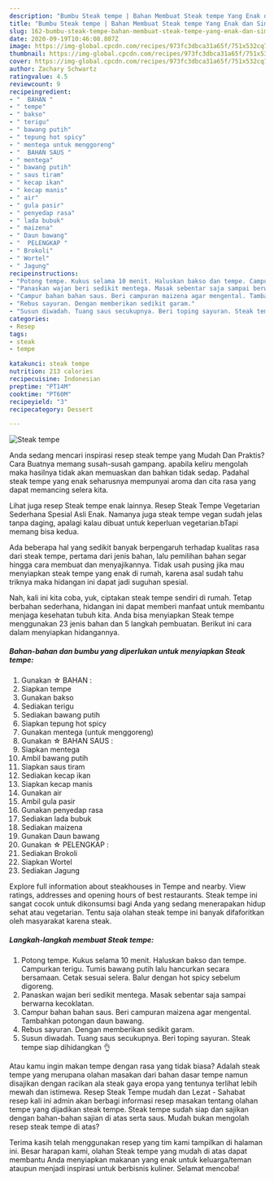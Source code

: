 ```yaml
---
description: "Bumbu Steak tempe | Bahan Membuat Steak tempe Yang Enak dan Simpel"
title: "Bumbu Steak tempe | Bahan Membuat Steak tempe Yang Enak dan Simpel"
slug: 162-bumbu-steak-tempe-bahan-membuat-steak-tempe-yang-enak-dan-simpel
date: 2020-09-19T10:46:08.807Z
image: https://img-global.cpcdn.com/recipes/973fc3dbca31a65f/751x532cq70/steak-tempe-foto-resep-utama.jpg
thumbnail: https://img-global.cpcdn.com/recipes/973fc3dbca31a65f/751x532cq70/steak-tempe-foto-resep-utama.jpg
cover: https://img-global.cpcdn.com/recipes/973fc3dbca31a65f/751x532cq70/steak-tempe-foto-resep-utama.jpg
author: Zachary Schwartz
ratingvalue: 4.5
reviewcount: 9
recipeingredient:
- "  BAHAN "
- " tempe"
- " bakso"
- " terigu"
- " bawang putih"
- " tepung hot spicy"
- " mentega untuk menggoreng"
- "  BAHAN SAUS "
- " mentega"
- " bawang putih"
- " saus tiram"
- " kecap ikan"
- " kecap manis"
- " air"
- " gula pasir"
- " penyedap rasa"
- " lada bubuk"
- " maizena"
- " Daun bawang"
- "  PELENGKAP "
- " Brokoli"
- " Wortel"
- " Jagung"
recipeinstructions:
- "Potong tempe. Kukus selama 10 menit. Haluskan bakso dan tempe. Campurkan terigu. Tumis bawang putih lalu hancurkan secara bersamaan. Cetak sesuai selera. Balur dengan hot spicy sebelum digoreng."
- "Panaskan wajan beri sedikit mentega. Masak sebentar saja sampai berwarna kecoklatan."
- "Campur bahan bahan saus. Beri campuran maizena agar mengental. Tambahkan potongan daun bawang."
- "Rebus sayuran. Dengan memberikan sedikit garam."
- "Susun diwadah. Tuang saus secukupnya. Beri toping sayuran. Steak tempe siap dihidangkan 👌"
categories:
- Resep
tags:
- steak
- tempe

katakunci: steak tempe 
nutrition: 213 calories
recipecuisine: Indonesian
preptime: "PT14M"
cooktime: "PT60M"
recipeyield: "3"
recipecategory: Dessert

---
```



![Steak tempe](https://img-global.cpcdn.com/recipes/973fc3dbca31a65f/751x532cq70/steak-tempe-foto-resep-utama.jpg)

Anda sedang mencari inspirasi resep steak tempe yang Mudah Dan Praktis? Cara Buatnya memang susah-susah gampang. apabila keliru mengolah maka hasilnya tidak akan memuaskan dan bahkan tidak sedap. Padahal steak tempe yang enak seharusnya mempunyai aroma dan cita rasa yang dapat memancing selera kita.

Lihat juga resep Steak tempe enak lainnya. Resep Steak Tempe Vegetarian Sederhana Spesial Asli Enak. Namanya juga steak tempe vegan sudah jelas tanpa daging, apalagi kalau dibuat untuk keperluan vegetarian.bTapi memang bisa kedua.

Ada beberapa hal yang sedikit banyak berpengaruh terhadap kualitas rasa dari steak tempe, pertama dari jenis bahan, lalu pemilihan bahan segar hingga cara membuat dan menyajikannya. Tidak usah pusing jika mau menyiapkan steak tempe yang enak di rumah, karena asal sudah tahu triknya maka hidangan ini dapat jadi suguhan spesial.


Nah, kali ini kita coba, yuk, ciptakan steak tempe sendiri di rumah. Tetap berbahan sederhana, hidangan ini dapat memberi manfaat untuk membantu menjaga kesehatan tubuh kita. Anda bisa menyiapkan Steak tempe menggunakan 23 jenis bahan dan 5 langkah pembuatan. Berikut ini cara dalam menyiapkan hidangannya.

<!--inarticleads1-->

##### Bahan-bahan dan bumbu yang diperlukan untuk menyiapkan Steak tempe:

1. Gunakan  ☆ BAHAN :
1. Siapkan  tempe
1. Gunakan  bakso
1. Sediakan  terigu
1. Sediakan  bawang putih
1. Siapkan  tepung hot spicy
1. Gunakan  mentega (untuk menggoreng)
1. Gunakan  ☆ BAHAN SAUS :
1. Siapkan  mentega
1. Ambil  bawang putih
1. Siapkan  saus tiram
1. Sediakan  kecap ikan
1. Siapkan  kecap manis
1. Gunakan  air
1. Ambil  gula pasir
1. Gunakan  penyedap rasa
1. Sediakan  lada bubuk
1. Sediakan  maizena
1. Gunakan  Daun bawang
1. Gunakan  ☆ PELENGKAP :
1. Sediakan  Brokoli
1. Siapkan  Wortel
1. Sediakan  Jagung


Explore full information about steakhouses in Tempe and nearby. View ratings, addresses and opening hours of best restaurants. Steak tempe ini sangat cocok untuk dikonsumsi bagi Anda yang sedang menerapakan hidup sehat atau vegetarian. Tentu saja olahan steak tempe ini banyak difaforitkan oleh masyarakat karena steak. 

<!--inarticleads2-->

##### Langkah-langkah membuat Steak tempe:

1. Potong tempe. Kukus selama 10 menit. Haluskan bakso dan tempe. Campurkan terigu. Tumis bawang putih lalu hancurkan secara bersamaan. Cetak sesuai selera. Balur dengan hot spicy sebelum digoreng.
1. Panaskan wajan beri sedikit mentega. Masak sebentar saja sampai berwarna kecoklatan.
1. Campur bahan bahan saus. Beri campuran maizena agar mengental. Tambahkan potongan daun bawang.
1. Rebus sayuran. Dengan memberikan sedikit garam.
1. Susun diwadah. Tuang saus secukupnya. Beri toping sayuran. Steak tempe siap dihidangkan 👌


Atau kamu ingin makan tempe dengan rasa yang tidak biasa? Adalah steak tempe yang merupana olahan masakan dari bahan dasar tempe namun disajikan dengan racikan ala steak gaya eropa yang tentunya terlihat lebih mewah dan istimewa. Resep Steak Tempe mudah dan Lezat - Sahabat resep kali ini admin akan berbagi informasi resep masakan tentang olahan tempe yang dijadikan steak tempe. Steak tempe sudah siap dan sajikan dengan bahan-bahan sajian di atas serta saus. Mudah bukan mengolah resep steak tempe di atas? 

Terima kasih telah menggunakan resep yang tim kami tampilkan di halaman ini. Besar harapan kami, olahan Steak tempe yang mudah di atas dapat membantu Anda menyiapkan makanan yang enak untuk keluarga/teman ataupun menjadi inspirasi untuk berbisnis kuliner. Selamat mencoba!
